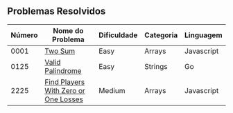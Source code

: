 ## Problemas Resolvidos

| Número | Nome do Problema                                                                                            | Dificuldade | Categoria | Linguagem  |
| ------ | ----------------------------------------------------------------------------------------------------------- | ----------- | --------- | ---------- |
| 0001   | [Two Sum](https://leetcode.com/problems/two-sum/)                                                           | Easy        | Arrays    | Javascript |
| 0125   | [Valid Palindrome](https://leetcode.com/problems/valid-palindrome/)                                         | Easy        | Strings   | Go         |
| 2225   | [Find Players With Zero or One Losses](https://leetcode.com/problems/find-players-with-zero-or-one-losses/) | Medium      | Arrays    | Javascript |
